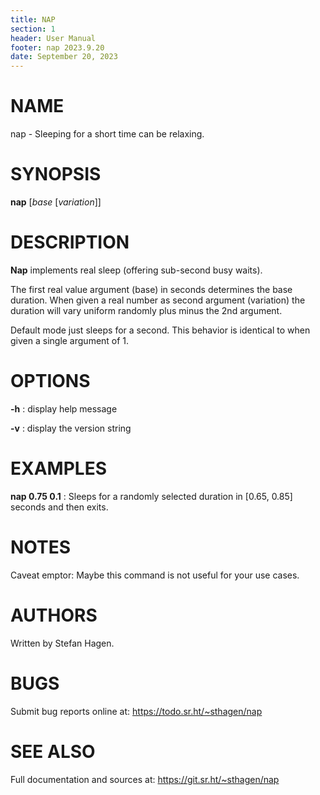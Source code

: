 ```yaml
---
title: NAP
section: 1
header: User Manual
footer: nap 2023.9.20
date: September 20, 2023
---
```


# NAME

nap - Sleeping for a short time can be relaxing.

# SYNOPSIS

**nap** [*base* [*variation*]]

# DESCRIPTION

**Nap** implements real sleep (offering sub-second busy waits).

The first real value argument (base) in seconds determines the base duration. When given a real number as second argument (variation) the duration will vary uniform randomly plus minus the 2nd argument.

Default mode just sleeps for a second. This behavior is identical to when given a single argument of 1.


# OPTIONS

**-h** 
:    display help message

**-v** 
:    display the version string


# EXAMPLES

**nap 0.75 0.1**
:    Sleeps for a randomly selected duration in \[0.65, 0.85] seconds and then exits.


# NOTES

Caveat emptor: Maybe this command is not useful for your use cases.


# AUTHORS

Written by Stefan Hagen.

# BUGS

Submit bug reports online at: <https://todo.sr.ht/~sthagen/nap>

# SEE ALSO

Full documentation and sources at: <https://git.sr.ht/~sthagen/nap>
